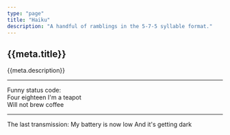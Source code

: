 ```yaml
---
type: "page"
title: "Haiku"
description: "A handful of ramblings in the 5-7-5 syllable format."
---
```


## {{meta.title}}

{{meta.description}}

---

Funny status code:\
Four eighteen I'm a teapot\
Will not brew coffee

---

The last transmission:
My battery is now low
And it's getting dark